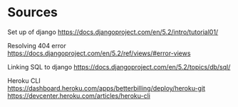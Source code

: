 # Sources

Set up of django
https://docs.djangoproject.com/en/5.2/intro/tutorial01/

Resolving 404 error
https://docs.djangoproject.com/en/5.2/ref/views/#error-views

Linking SQL to django
https://docs.djangoproject.com/en/5.2/topics/db/sql/

Heroku CLI
https://dashboard.heroku.com/apps/betterbilling/deploy/heroku-git
https://devcenter.heroku.com/articles/heroku-cli